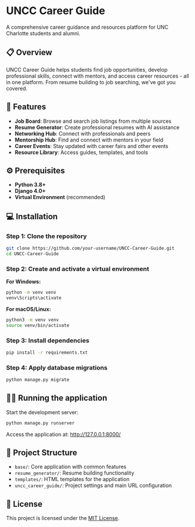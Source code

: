 # UNCC Career Guide

A comprehensive career guidance and resources platform for UNC Charlotte students and alumni.

## 📋 Overview

UNCC Career Guide helps students find job opportunities, develop professional skills, connect with mentors, and access career resources - all in one platform. From resume building to job searching, we've got you covered.

## 🚀 Features

- **Job Board**: Browse and search job listings from multiple sources
- **Resume Generator**: Create professional resumes with AI assistance
- **Networking Hub**: Connect with professionals and peers
- **Mentorship Hub**: Find and connect with mentors in your field
- **Career Events**: Stay updated with career fairs and other events
- **Resource Library**: Access guides, templates, and tools

## ⚙️ Prerequisites

- **Python 3.8+**
- **Django 4.0+**
- **Virtual Environment** (recommended)

## 💻 Installation

### Step 1: Clone the repository

```bash
git clone https://github.com/your-username/UNCC-Career-Guide.git
cd UNCC-Career-Guide
```

### Step 2: Create and activate a virtual environment

**For Windows:**

```bash
python -m venv venv
venv\Scripts\activate
```

**For macOS/Linux:**

```bash
python3 -m venv venv
source venv/bin/activate
```

### Step 3: Install dependencies

```bash
pip install -r requirements.txt
```

### Step 4: Apply database migrations

```bash
python manage.py migrate
```

## 🏃‍♂️ Running the application

Start the development server:

```bash
python manage.py runserver
```

Access the application at: http://127.0.0.1:8000/

## 📁 Project Structure

- `base/`: Core application with common features
- `resume_generator/`: Resume building functionality
- `templates/`: HTML templates for the application
- `uncc_career_guide/`: Project settings and main URL configuration

## 📝 License

This project is licensed under the [MIT License](LICENSE).
